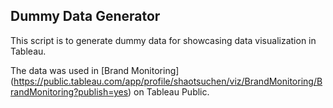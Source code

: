## Dummy Data Generator

This script is to generate dummy data for showcasing data visualization in Tableau.

The data was used in [Brand Monitoring] (https://public.tableau.com/app/profile/shaotsuchen/viz/BrandMonitoring/BrandMonitoring?publish=yes) on Tableau Public.
